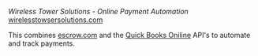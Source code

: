 *Wireless Tower Solutions - Online Payment Automation*
[wirelesstowsersolutions.com](https://wirelesstowersolutions.com)

This combines [escrow.com](https://escrow.com) and the [Quick Books Oniline](https://quickbooks.com) API's to automate and track payments. 
